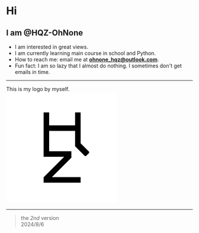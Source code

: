 # Hi
## I am @HQZ-OhNone

- I am interested in great views.
- I am currently learning main course in school and Python.
- How to reach me: email me at **ohnone_hqz@outlook.com**.
- Fun fact: I am so lazy that I almost do nothing. I sometimes don't get emails in time.

---

This is my logo by myself.  
![logo](HQZ_logo_300.png "It's both simple and beautiful，right?")

---

>the *2nd* version  
>2024/8/6
